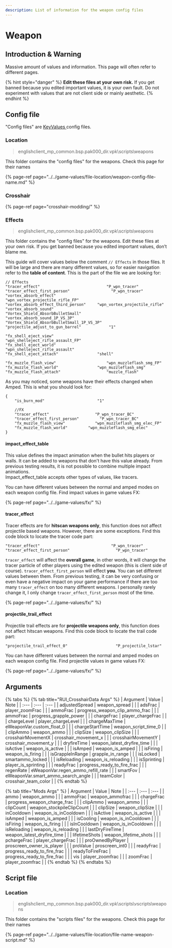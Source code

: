 ```yaml
---
description: List of information for the weapon config files
---
```


# Weapon

## Introduction & Warning

Massive amount of values and information. This page will often refer to different pages.

{% hint style="danger" %}
**Edit these files at your own risk.** If you get banned because you edited important values, it is your own fault. Do not experiment with values that are not client side or mainly aesthetic.
{% endhint %}

## Config file

"Config files" are [KeyValues ](../../information/programming/keyvalues/)config files.

### Location

> englishclient\_mp\_common.bsp.pak000\_dir.vpk\scripts\weapons

This folder contains the "config files" for the weapons. Check this page for their names

{% page-ref page="../../game-values/file-location/weapon-config-file-name.md" %}

### Crosshair

{% page-ref page="crosshair-modding/" %}

### Effects

> englishclient\_mp\_common.bsp.pak000\_dir.vpk\scripts\weapons

This folder contains the "config files" for the weapons. Edit these files at your own risk. If you get banned because you edited important values, don’t blame me.

This guide will cover values below the comment `// Effects` in those files. It will be large and there are many different values, so for easier navigation refer to the **table of content**. This is the part of the file we are looking for:

```text
// Effects
"tracer_effect"   							"P_wpn_tracer"
"tracer_effect_first_person"                  "P_wpn_tracer"
"vortex_absorb_effect"						"wpn_vortex_projectile_rifle_FP"
"vortex_absorb_effect_third_person"	   	"wpn_vortex_projectile_rifle"
"vortex_absorb_sound"						 "Vortex_Shield_AbsorbBulletSmall"
"vortex_absorb_sound_1P_VS_3P"				"Vortex_Shield_AbsorbBulletSmall_1P_VS_3P"
"projectile_adjust_to_gun_barrel"			 "1"

"fx_shell_eject_view"						 "wpn_shelleject_rifle_assault_FP"
"fx_shell_eject_world"						"wpn_shelleject_rifle_assault"
"fx_shell_eject_attach"				   	"shell"

"fx_muzzle_flash_view"						"wpn_muzzleflash_smg_FP"
"fx_muzzle_flash_world"		   			"wpn_muzzleflash_smg"
"fx_muzzle_flash_attach"	  				"muzzle_flash"
```

As you may noticed, some weapons have their effects changed when Amped. This is what you should look for:

```text
{
	"is_burn_mod"		                "1"

	//FX
	"tracer_effect"   				   "P_wpn_tracer_BC"
	"tracer_effect_first_person"         "P_wpn_tracer_BC"
	"fx_muzzle_flash_view"			   "wpn_muzzleflash_smg_elec_FP"
	"fx_muzzle_flash_world"		  	"wpn_muzzleflash_smg_elec"
}
```

#### impact\_effect\_table

This value defines the impact animation when the bullet hits players or walls. It can be added to weapons that don't have this value already. From previous testing results, it is not possible to combine multiple impact animations.  
Impact\_effect\_table accepts other types of values, like tracers.

You can have different values between the normal and amped modes on each weapon config file. Find impact values in game values FX:

{% page-ref page="../../game-values/fx/" %}

#### tracer\_effect

Tracer effects are for **hitscan weapons only**, this function does not affect projectile based weapons. However, there are some exceptions. Find this code block to locate the tracer code part:

```text
"tracer_effect"   							  "P_wpn_tracer"
"tracer_effect_first_person"                    "P_wpn_tracer"
```

`tracer_effect` will affect the **overall game**, in other words, it will change the tracer particle of other players using the edited weapon \(this is client side of course\). `tracer_effect_first_person` will effect **you**. You can set different values between them. From previous testing, it can be very confusing or even have a negative impact on your game performance if there are too many `tracer_effect` on too many different weapons. I personally rarely change it, I only change `tracer_effect_first_person` most of the time.

{% page-ref page="../../game-values/fx/" %}

#### projectile\_trail\_effect

Projectile trail effects are for **projectile weapons only**, this function does not affect hitscan weapons. Find this code block to locate the trail code part:

```text
"projectile_trail_effect_0" 					"P_projectile_lstar"
```

You can have different values between the normal and amped modes on each weapon config file. Find projectile values in game values FX:

{% page-ref page="../../game-values/fx/" %}

## Arguments

{% tabs %}
{% tab title="RUI\_CrosshairData Args" %}
| Argument | Value | Note |
| :--- | :--- | :--- |
| adjustedSpread | weapon\_spread |  |
| adsFrac | player\_zoomFrac |  |
| ammoFrac | progress\_weapon\_clip\_ammo\_frac |  |
| ammoFrac | progress\_grapple\_power |  |
| chargeFrac | player\_chargeFrac |  |
| chargeLevel | player\_chargeLevel |  |
| chargeMaxTime | eWeaponVar.custom\_float\_0 |  |
| chargeStartTime | weapon\_script\_time\_0 |  |
| clipAmmo | weapon\_ammo |  |
| clipSize | weapon\_clipSize |  |
| crosshairMovementX | crosshair\_movement\_x |  |
| crosshairMovementY | crosshair\_movement\_y |  |
| dryfireTime | weapon\_latest\_dryfire\_time |  |
| isActive | weapon\_is\_active |  |
| isAmped | weapon\_is\_amped |  |
| isFiring | weapon\_is\_firing |  |
| isGrappleInRange | grapple\_in\_range |  |
| isLocked | smartammo\_locked |  |
| isReloading | weapon\_is\_reloading |  |
| isSprinting | player\_is\_sprinting |  |
| readyFrac | progress\_ready\_to\_fire\_frac |  |
| regenRate | eWeaponVar.regen\_ammo\_refill\_rate |  |
| smartFov | eWeaponVar.smart\_ammo\_search\_angle |  |
| teamColor | crosshair\_team\_color |  |
{% endtab %}

{% tab title="Mods Args" %}
| Argument | Value | Note |
| :--- | :--- | :--- |
| ammo | weapon\_ammo |  |
| ammoFrac | weapon\_ammofrac |  |
| chargeFrac | progress\_weapon\_charge\_frac |  |
| clipAmmo | weapon\_ammo |  |
| clipCount | weapon\_stockpileClipCount |  |
| clipSize | weapon\_clipSize |  |
| inCooldown | weapon\_is\_inCooldown |  |
| isActive | weapon\_is\_active |  |
| isAmped | weapon\_is\_amped |  |
| isCooling | weapon\_is\_inCooldown |  |
| isFiring | weapon\_is\_firing |  |
| isInCooldown | weapon\_is\_inCooldown |  |
| isReloading | weapon\_is\_reloading |  |
| lastDryFireTime | weapon\_latest\_dryfire\_time |  |
| lifetimeShots | weapon\_lifetime\_shots |  |
| pchargeFrac | player\_chargeFrac |  |
| proOwnedByPlayer | proscreen\_owner\_is\_player |  |
| proValue | proscreen\_int0 |  |
| readyFrac | progress\_ready\_to\_fire\_frac |  |
| readyToFireFrac | progress\_ready\_to\_fire\_frac |  |
| vis | player\_zoomfrac |  |
| zoomFrac | player\_zoomfrac |  |
{% endtab %}
{% endtabs %}

## Script file

### Location

> englishclient\_mp\_common.bsp.pak000\_dir.vpk\scripts\vscripts\weapons

This folder contains the "scripts files" for the weapons. Check this page for their names

{% page-ref page="../../game-values/file-location/file-name-weapon-script.md" %}

## 


